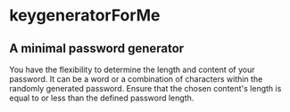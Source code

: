 # keygeneratorForMe
A minimal password generator 
-----------
You have the flexibility to determine the length and content of your password. It can be a word or a combination of characters within the randomly generated password. Ensure that the chosen content's length is equal to or less than the defined password length.
